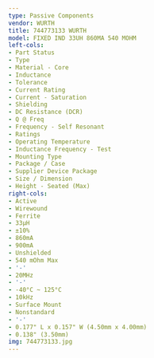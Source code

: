 ```yaml
---
type: Passive Components
vendor: WURTH
title: 744773133 WURTH
model: FIXED IND 33UH 860MA 540 MOHM
left-cols:
- Part Status
- Type
- Material - Core
- Inductance
- Tolerance
- Current Rating
- Current - Saturation
- Shielding
- DC Resistance (DCR)
- Q @ Freq
- Frequency - Self Resonant
- Ratings
- Operating Temperature
- Inductance Frequency - Test
- Mounting Type
- Package / Case
- Supplier Device Package
- Size / Dimension
- Height - Seated (Max)
right-cols:
- Active
- Wirewound
- Ferrite
- 33µH
- ±10%
- 860mA
- 900mA
- Unshielded
- 540 mOhm Max
- '-'
- 20MHz
- '-'
- -40°C ~ 125°C
- 10kHz
- Surface Mount
- Nonstandard
- '-'
- 0.177" L x 0.157" W (4.50mm x 4.00mm)
- 0.138" (3.50mm)
img: 744773133.jpg
---
```

